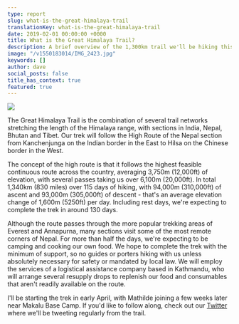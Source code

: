 ```yaml
---
type: report
slug: what-is-the-great-himalaya-trail
translationKey: what-is-the-great-himalaya-trail
date: 2019-02-01 00:00:00 +0000
title: What is the Great Himalaya Trail?
description: A brief overview of the 1,300km trail we'll be hiking this summer.
image: "/v1550183014/IMG_2423.jpg"
keywords: []
author: dave
social_posts: false
title_has_context: true
featured: true
---
```

![](https://res.cloudinary.com/wildernessprime/image/upload/w_1600,dpr_auto/v1550183229/overview-map-5000.jpg)

The Great Himalaya Trail is the combination of several trail networks stretching the length of the Himalaya range, with sections in India, Nepal, Bhutan and Tibet. Our trek will follow the High Route of the Nepal section from Kanchenjunga on the Indian border in the East to Hilsa on the Chinese border in the West.

The concept of the high route is that it follows the highest feasible continuous route across the country, averaging 3,750m (12,000ft) of elevation, with several passes taking us over 6,100m (20,000ft). In total 1,340km (830 miles) over 115 days of hiking, with 94,000m (310,000ft) of ascent and 93,000m (305,000ft) of descent - that's an average elevation change of 1,600m (5250ft) per day. Including rest days, we're expecting to complete the trek in around 130 days.

Although the route passes through the more popular trekking areas of Everest and Annapurna, many sections visit some of the most remote corners of Nepal. For more than half the days, we're expecting to be camping and cooking our own food. We hope to complete the trek with the minimum of support, so no guides or porters hiking with us unless absolutely necessary for safety or mandated by local law. We will employ the services of a logistical assistance company based in Kathmandu, who will arrange several resupply drops to replenish our food and consumables that aren't readily available on the route.

I'll be starting the trek in early April, with Mathilde joining a few weeks later near Makalu Base Camp. If you'd like to follow along, check out our [Twitter](https://twitter.com/wildernessprime) where we'll be tweeting regularly from the trail.